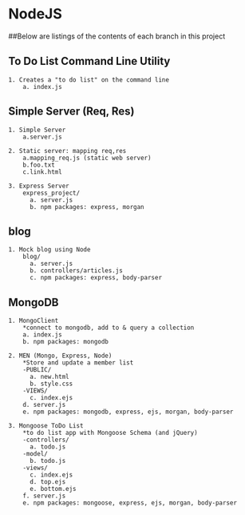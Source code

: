 
# NodeJS
##Below are listings of the contents of each branch in this project


## To Do List Command Line Utility
	1. Creates a "to do list" on the command line
		a. index.js
		
## Simple Server (Req, Res)
	1. Simple Server
		a.server.js

	2. Static server: mapping req,res
		a.mapping_req.js (static web server)
		b.foo.txt
		c.link.html
		
	3. Express Server
		express_project/
		  a. server.js
		  b. npm packages: express, morgan

## blog 
	1. Mock blog using Node
		blog/
		  a. server.js
		  b. controllers/articles.js
		  c. npm packages: express, body-parser


## MongoDB
	1. MongoClient
		*connect to mongodb, add to & query a collection
		a. index.js
		b. npm packages: mongodb

	2. MEN (Mongo, Express, Node)
		*Store and update a member list
		-PUBLIC/
		  a. new.html
		  b. style.css
		-VIEWS/
		  c. index.ejs
		d. server.js
		e. npm packages: mongodb, express, ejs, morgan, body-parser

	3. Mongoose ToDo List
		*to do list app with Mongoose Schema (and jQuery)
		-controllers/
		  a. todo.js
		-model/
		  b. todo.js		
		-views/
		  c. index.ejs
		  d. top.ejs
		  e. bottom.ejs
		f. server.js
		e. npm packages: mongoose, express, ejs, morgan, body-parser

